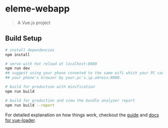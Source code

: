 # eleme-webapp

> A Vue.js project

## Build Setup

``` bash
# install dependencies
npm install

# serve with hot reload at localhost:8080
npm run dev
## suggest using your phone conneted to the same wifi which your PC connected to, then you can access this site in 
## your phone's browser by your.pc's.ip.adress:8080.

# build for production with minification
npm run build

# build for production and view the bundle analyzer report
npm run build --report
```

For detailed explanation on how things work, checkout the [guide](http://vuejs-templates.github.io/webpack/) and [docs for vue-loader](http://vuejs.github.io/vue-loader).
